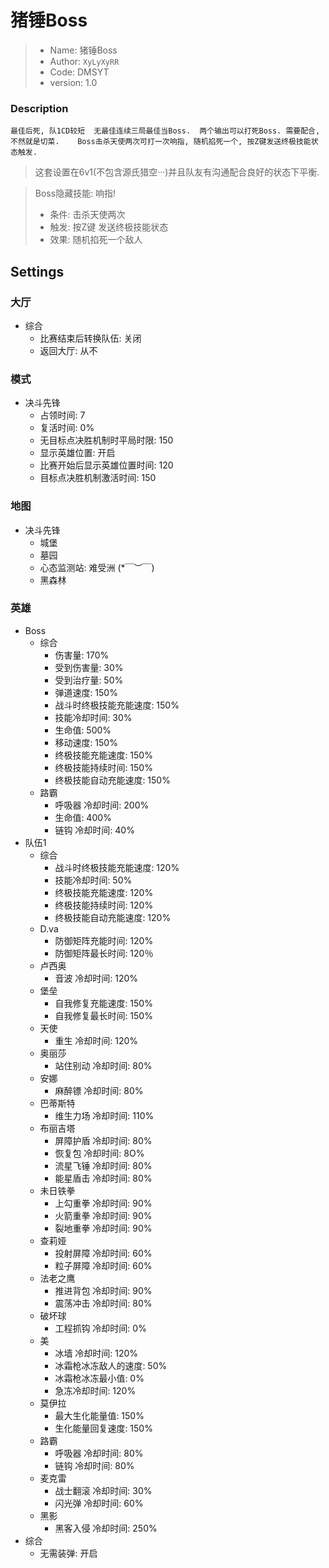 # 猪锤Boss

> - Name: 猪锤Boss
> - Author: `XyLyXyRR`
> - Code: DMSYT
> - version: 1.0

### Description

    最佳后死, 队1CD较短  无最佳连续三局最佳当Boss.  两个输出可以打死Boss. 需要配合, 不然就是切菜.    Boss击杀天使两次可打一次响指, 随机掐死一个, 按Z键发送终极技能状态触发.
> 这套设置在6v1(不包含源氏猎空···)并且队友有沟通配合良好的状态下平衡. 

> Boss隐藏技能: 响指!
> - 条件: 击杀天使两次  
> - 触发: 按Z键 发送终极技能状态  
> - 效果: 随机掐死一个敌人


## Settings

### 大厅
- 综合
  - 比赛结束后转换队伍: 关闭
  - 返回大厅: 从不

### 模式
- 决斗先锋
  - 占领时间: 7
  - 复活时间: 0%
  - 无目标点决胜机制时平局时限: 150
  - 显示英雄位置: 开启
  - 比赛开始后显示英雄位置时间: 120
  - 目标点决胜机制激活时间: 150

### 地图
- 决斗先锋
  - 城堡
  - 墓园
  - 心态监测站: 难受洲 (*￣︶￣)
  - 黑森林

### 英雄
- Boss
  - 综合
    - 伤害量: 170%
    - 受到伤害量: 30%
    - 受到治疗量: 50%
    - 弹道速度: 150%
    - 战斗时终极技能充能速度: 150%
    - 技能冷却时间: 30%
    - 生命值: 500%
    - 移动速度: 150%
    - 终极技能充能速度: 150%
    - 终极技能持续时间: 150%
    - 终极技能自动充能速度: 150%
  - 路霸
    - 呼吸器 冷却时间: 200%
    - 生命值: 400%
    - 链钩 冷却时间: 40%
- 队伍1
  - 综合
    - 战斗时终极技能充能速度: 120%
    - 技能冷却时间: 50%
    - 终极技能充能速度: 120%
    - 终极技能持续时间: 120%
    - 终极技能自动充能速度: 120%
  - D.va
    - 防御矩阵充能时间: 120%
    - 防御矩阵最长时间: 120％
  - 卢西奥
    - 音波 冷却时间: 120%
  - 堡垒
    - 自我修复充能速度: 150%
    - 自我修复最长时间: 150%
  - 天使
    - 重生 冷却时间: 120%
  - 奥丽莎
    - 站住别动 冷却时间: 80%
  - 安娜
    - 麻醉镖 冷却时间: 80%
  - 巴蒂斯特
    - 维生力场 冷却时间: 110%
  - 布丽吉塔
    - 屏障护盾 冷却时间: 80%
    - 恢复包 冷却时间: 8O%
    - 流星飞锤 冷却时间: 80%
    - 能星盾击 冷却时间: 80%
  - 未日铁拳
    - 上勾重拳 冷却时间: 90%
    - 火箭重拳 冷却时间: 90%
    - 裂地重拳 冷却时间: 90%
  - 查莉娅
    - 投射屏障 冷却时间: 60%
    - 粒子屏障 冷却时间: 60%
  - 法老之鹰
    - 推进背包 冷却时间: 90%
    - 震荡冲击 冷却时间: 80%
  - 破坏球
    - 工程抓钩 冷却时间: 0%
  - 美
    - 冰墙 冷却时间: 120%
    - 冰霜枪冰冻敌人的速度: 50%
    - 冰霜枪冰冻最小值: 0%
    - 急冻冷却时间: 120%
  - 莫伊拉
    - 最大生化能量值: 150%
    - 生化能量回复速度: 150%
  - 路霸
    - 呼吸器 冷却时间: 80%
    - 链钩 冷却时间: 80%
  - 麦克雷
    - 战士翻滚 冷却时间: 30%
    - 闪光弹 冷却时间: 60%
  - 黑影
    - 黑客入侵 冷却时间: 250%
- 综合
  - 无需装弹: 开启